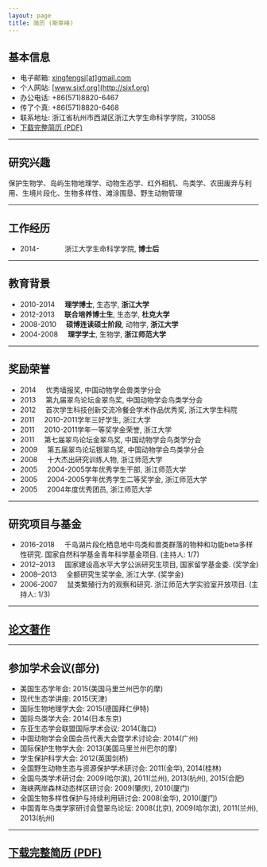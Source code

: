```yaml
---
layout: page
title: 简历 (斯幸峰)
---
```



## 基本信息


- 电子邮箱: [xingfengsi\[at\]gmail.com](mailto:xingfengsi@gmail.com) 
- 个人网站: [www.sixf.org](http://sixf.org)
- 办公电话: +86(571)8820-6467
- 传了个真: +86(571)8820-6468
- 联系地址: 浙江省杭州市西湖区浙江大学生命科学学院，310058
- [下载完整简历 (PDF)](http://sixf.org/files/others/cv_zh.pdf "下载完整简历")


--------

## 研究兴趣

保护生物学、岛屿生物地理学、动物生态学、红外相机、鸟类学、农田废弃与利用、生境片段化、生物多样性、滩涂围垦、野生动物管理

-------

## 工作经历 


-   2014-    	          浙江大学生命科学学院, **博士后**

-------

## 教育背景 


-   2010-2014     **理学博士**, 生态学, **浙江大学**
-   2012-2013     **联合培养博士生**, 生态学, **杜克大学**
-   2008-2010     **硕博连读硕士阶段**, 动物学, **浙江大学**
-   2004-2008     **理学学士**, 生物学, **浙江师范大学**

------------

## 奖励荣誉


-   2014     优秀墙报奖, 中国动物学会兽类学分会
-   2013     第九届翠鸟论坛金翠鸟奖, 中国动物学会鸟类学分会
-   2012     首次学生科技创新交流冷餐会学术作品优秀奖, 浙江大学生科院
-   2011     2010-2011学年三好学生, 浙江大学
-   2011     2010-2011学年一等奖学金荣誉, 浙江大学
-   2011     第七届翠鸟论坛金翠鸟奖, 中国动物学会鸟类学分会
-   2009     第五届翠鸟论坛银翠鸟奖, 中国动物学会鸟类学分会
-   2008     十大杰出研究训练人物, 浙江师范大学
-   2005     2004-2005学年优秀学生干部, 浙江师范大学
-   2005     2004-2005学年优秀学生二等奖学金, 浙江师范大学
-   2005     2004年度优秀团员, 浙江师范大学

------------

## 研究项目与基金

-   2016-2018     千岛湖片段化栖息地中鸟类和兽类群落的物种和功能beta多样性研究. 国家自然科学基金青年科学基金项目. (主持人: 1/7)
-   2012–2013     国家建设高水平大学公派研究生项目, 国家留学基金委. (奖学金)
-   2008–2013     全额研究生奖学金, 浙江大学. (奖学金)
-   2006-2007     鼠类繁殖行为的观察和研究. 浙江师范大学实验室开放项目. (主持人: 1/3)


-----

## [论文著作](/cn/publication/ "点此查看我的论文著作")

--------

## 参加学术会议(部分)

-   美国生态学年会: 2015(美国马里兰州巴尔的摩)
-   现代生态学讲座: 2015(天津)
-   国际生物地理学大会: 2015(德国拜仁伊特)
-   国际鸟类学大会: 2014(日本东京)
-   东亚生态学会联盟国际学术会议: 2014(海口)
-   中国动物学会全国会员代表大会暨学术讨论会: 2014(广州)
-   国际保护生物学大会: 2013(美国马里兰州巴尔的摩)
-   学生保护科学大会: 2012(英国剑桥)
-   全国野生动物生态与资源保护学术研讨会: 2011(金华), 2014(桂林)
-   全国鸟类学术研讨会: 2009(哈尔滨), 2011(兰州), 2013(杭州), 2015(合肥)
-   海峡两岸森林动态样区研讨会: 2009(肇庆), 2010(厦门)
-   全国生物多样性保护与持续利用研讨会: 2008(金华), 2010(厦门)
-   中国青年鸟类学家研讨会暨翠鸟论坛: 2008(北京), 2009(哈尔滨), 2011(兰州), 2013(杭州)

---

## [下载完整简历 (PDF)](http://sixf.org/files/others/cv_zh.pdf "下载完整简历")

